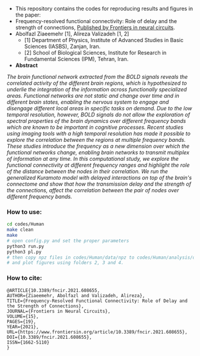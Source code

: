 -  This repository contains the codes for reproducing results and figures in the paper: 
-  Frequency-resolved functional connectivity: Role of delay and the strength of connections, [Published by Frontiers in neural circuits](https://doi.org/10.3389/fncir.2021.608655).
-  Abolfazl Ziaeemehr [1], Alireza Valizadeh [1, 2]
   -  [1] Department of Physics, Institute of Advanced Studies in Basic Sciences (IASBS), Zanjan, Iran.
   -  [2] School of Biological Sciences, Institute for Research in Fundamental Sciences (IPM), Tehran, Iran.
-  **Abstract**

*The brain functional network extracted from the BOLD signals reveals the correlated activity of the different brain regions, which is hypothesized to underlie the integration of the information across functionally specialized areas. Functional networks are not static and change over time and in different brain states, enabling the nervous system to engage and disengage different local areas in specific tasks on demand. Due to the low temporal resolution, however, BOLD signals do not allow the exploration of spectral properties of the brain dynamics over different frequency bands which are known to be important in cognitive processes. Recent studies using imaging tools with a high temporal resolution has made it possible to explore the correlation between the regions at multiple frequency bands. These studies introduce the frequency as a new dimension over which the functional networks change, enabling brain networks to transmit multiplex of information at any time. In this computational study, we explore the functional connectivity at different frequency ranges and highlight the role of the distance between the nodes in their correlation. We run the generalized Kuramoto model with delayed interactions on top of the brain's connectome and show that how the transmission delay and the strength of the connections, affect the correlation between the pair of nodes over different frequency bands.*

### How to use:

```sh
cd codes/Human
make clean
make
# open config.py and set the proper parameters
python3 run.py
python3 pl.py
# then copy npz files in codes/Human/data/npz to codes/Human/analysis/data/npz
# and plot figures using folders 2, 3 and 4.
```

### How to cite:
```
@ARTICLE{10.3389/fncir.2021.608655,
AUTHOR={Ziaeemehr, Abolfazl and Valizadeh, Alireza},   
TITLE={Frequency-Resolved Functional Connectivity: Role of Delay and the Strength of Connections},      
JOURNAL={Frontiers in Neural Circuits},      
VOLUME={15},     
PAGES={19},     
YEAR={2021},      
URL={https://www.frontiersin.org/article/10.3389/fncir.2021.608655},       
DOI={10.3389/fncir.2021.608655},      
ISSN={1662-5110}
}
```


